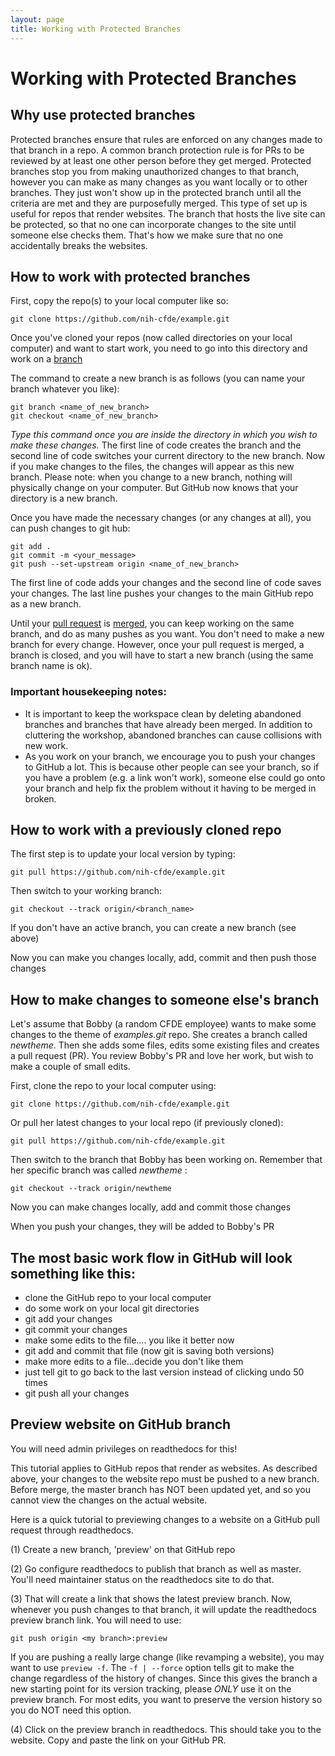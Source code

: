 ```yaml
---
layout: page
title: Working with Protected Branches
---
```


Working with Protected Branches
============================

Why use protected branches
--------------------------

Protected branches ensure that rules are enforced on any changes made to
that branch in a repo. A common branch protection rule is for PRs to be reviewed
by at least one other person before they get merged. Protected branches stop you
from making unauthorized changes to that branch, however you can make as
many changes as you want locally or to other branches. They just won't show up
in the protected branch until all the criteria are met and they are purposefully merged.
This type of set up is useful for repos that render websites. The branch that hosts
the live site can be protected, so that no one can incorporate changes to the
site until someone else checks them. That's how we make sure that no one
accidentally breaks the websites.

How to work with protected branches
-----------------------------------

First, copy the repo(s) to your local computer like so:

    git clone https://github.com/nih-cfde/example.git

Once you've cloned your repos (now called directories on your local
computer) and want to start work, you need to go into this directory and
work on a
[branch](https://github.com/nih-cfde/organization/blob/master/GitHubUsage.md#definitions)

The command to create a new branch is as follows (you can name your
branch whatever you like):

    git branch <name_of_new_branch>
    git checkout <name_of_new_branch>

*Type this command once you are inside the directory in which you wish
to make these changes.* The first line of code creates the branch and
the second line of code switches your current directory to the new
branch. Now if you make changes to the files, the changes will appear as
this new branch. Please note: when you change to a new branch, nothing
will physically change on your computer. But GitHub now knows that your
directory is a new branch.

Once you have made the necessary changes (or any changes at all), you
can push changes to git hub:

    git add .
    git commit -m <your_message>
    git push --set-upstream origin <name_of_new_branch>

The first line of code adds your changes and the second line of code
saves your changes. The last line pushes your changes to the main GitHub
repo as a new branch.

Until your [pull request](https://github.com/nih-cfde/organization/blob/master/GitHubUsage.md#definitions)
is [merged](https://github.com/nih-cfde/organization/blob/master/GitHubUsage.md#merging-pull-requests),
you can keep working on the same branch, and do as many pushes as you
want. You don't need to make a new branch for every change. However,
once your pull request is merged, a branch is closed, and you will have
to start a new branch (using the same branch name is ok).

### Important housekeeping notes:

-   It is important to keep the workspace clean by deleting abandoned
    branches and branches that have already been merged. In addition to
    cluttering the workshop, abandoned branches can cause collisions
    with new work.
-   As you work on your branch, we encourage you to push your changes to
    GitHub a lot. This is because other people can see your branch, so
    if you have a problem (e.g. a link won't work), someone else could
    go onto your branch and help fix the problem without it having to be
    merged in broken.

How to work with a previously cloned repo
-----------------------------------------

The first step is to update your local version by typing:

    git pull https://github.com/nih-cfde/example.git

Then switch to your working branch:

    git checkout --track origin/<branch_name>

If you don't have an active branch, you can create a new branch (see
above)

Now you can make you changes locally, add, commit and then push those
changes

How to make changes to someone else\'s branch
---------------------------------------------

Let's assume that Bobby (a random CFDE employee) wants to make some
changes to the theme of *examples.git* repo. She creates a branch called
*newtheme*. Then she adds some files, edits some existing files and
creates a pull request (PR). You review Bobby's PR and love her work,
but wish to make a couple of small edits.

First, clone the repo to your local computer using:

    git clone https://github.com/nih-cfde/example.git

Or pull her latest changes to your local repo (if previously cloned):

    git pull https://github.com/nih-cfde/example.git

Then switch to the branch that Bobby has been working on. Remember that
her specific branch was called *newtheme* :

    git checkout --track origin/newtheme

Now you can make changes locally, add and commit those changes

When you push your changes, they will be added to Bobby's PR

The most basic work flow in GitHub will look something like this:
-----------------------------------------------------------------

-   clone the GitHub repo to your local computer
-   do some work on your local git directories
-   git add your changes
-   git commit your changes
-   make some edits to the file.... you like it better now
-   git add and commit that file (now git is saving both versions)
-   make more edits to a file...decide you don't like them
-   just tell git to go back to the last version instead of clicking
    undo 50 times
-   git push all your changes

Preview website on GitHub branch
--------------------------------

You will need admin privileges on readthedocs for this!

This tutorial applies to GitHub repos that render as websites. As
described above, your changes to the website repo must be pushed to a
new branch. Before merge, the master branch has NOT been updated yet,
and so you cannot view the changes on the actual website. 

Here is a quick tutorial to previewing changes to a website on a GitHub
pull request through readthedocs.

(1) Create a new branch, 'preview' on that GitHub repo

(2) Go configure readthedocs to publish that branch as well as master.
    You'll need maintainer status on the readthedocs site to do that.

(3) That will create a link that shows the latest preview branch. Now,
    whenever you push changes to that branch, it will update the
    readthedocs preview branch link. You will need to use:

<!-- -->

    git push origin <my branch>:preview

If you are pushing a really large change (like revamping a website), you may want to use `preview -f`. The `-f | --force` option
tells git to make the change regardless of the history of changes. Since this gives the branch a new starting point
for its version tracking, please *ONLY* use it on the preview branch. For most edits, you want to preserve the version history
so you do NOT need this option.

(4) Click on the preview branch in readthedocs. This should take you to
    the website. Copy and paste the link on your GitHub PR.
